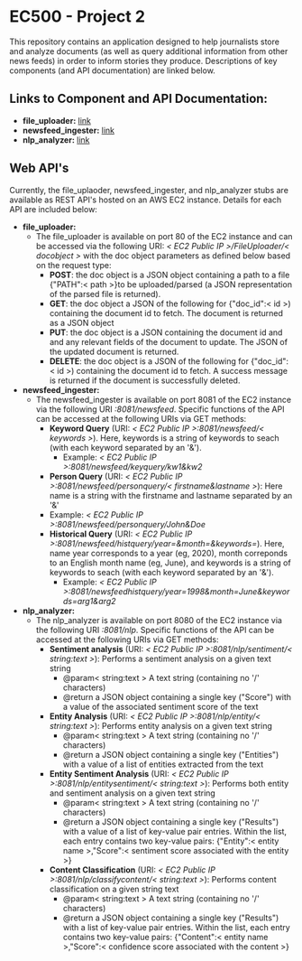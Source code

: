 # EC500 - Project 2 
This repository contains an application designed to help journalists store and analyze documents (as well as query additional information from other news feeds) in order to inform stories they produce. Descriptions of key components (and API documentation) are linked below.
## Links to Component and API Documentation:
- **file_uploader:** [link](https://github.com/BUEC500C1/news-analyzer-whunt1965/blob/main/file_uploader/README.md)
- **newsfeed_ingester:** [link](https://github.com/BUEC500C1/news-analyzer-whunt1965/blob/main/newsfeed_ingester/README.md)
- **nlp_analyzer:** [link](https://github.com/BUEC500C1/news-analyzer-whunt1965/blob/main/nlp_analyzer/README.md)

## Web API's
Currently, the file_uplaoder, newsfeed_ingester, and nlp_analyzer stubs are available as REST API's hosted on an AWS EC2 instance. Details for each API are included below:

- **file_uploader:**
  - The file_uploader is available on port 80 of the EC2 instance and can be accessed via the following URI: *< EC2 Public IP >/FileUploader/< docobject >* with the doc object parameters as defined below based on the request type:
    - **POST**: the doc object is a JSON object containing a path to a file {"PATH":< path >}to be uploaded/parsed (a JSON representation of the parsed file is returned).
    - **GET**: the doc object a JSON of the following for {"doc_id":< id >) containing the document id to fetch. The document is returned as a JSON object
    - **PUT**: the doc object is a JSON containing the document id and and any relevant fields of the document to update. The JSON of the updated document is returned.
    - **DELETE**: the doc object is a JSON of the following for {"doc_id":< id >) containing the document id to fetch. A success message is returned if the document is successfully deleted.
- **newsfeed_ingester:**
  - The newsfeed_ingester is available on port 8081 of the EC2 instance via the following URI *<EC2 Public IP>:8081/newsfeed*. Specific functions of the API can be accessed at the following URIs via GET methods:
    - **Keyword Query** (URI: *< EC2 Public IP >:8081/newsfeed/< keywords >*). Here, keywords is a string of keywords to seach (with each keyword separated by an '&').
      - Example: *< EC2 Public IP >:8081/newsfeed/keyquery/kw1&kw2*
    - **Person Query** (URI: *< EC2 Public IP >:8081/newsfeed/personquery/< firstname&lastname >*): Here name is a string with the firstname and lastname separated by an '&'
     - Example: *< EC2 Public IP >:8081/newsfeed/personquery/John&Doe*
    - **Historical Query** (URI: *< EC2 Public IP >:8081/newsfeed/histquery/year=<year>&month=<month>&keywords=<keywords>*). Here, name year corresponds to a year (eg, 2020), month correponds to an English month name (eg, June), and keywords is a string of keywords to seach (with each keyword separated by an '&').
      - Example: *< EC2 Public IP >:8081/newsfeedhistquery/year=1998&month=June&keywords=arg1&arg2*
- **nlp_analyzer:** 
  - The nlp_analyzer is available on port 8080 of the EC2 instance via the following URI *<EC2 Public IP>:8081/nlp*. Specific functions of the API can be accessed at the following URIs via GET methods:
    - **Sentiment analysis** (URI: *< EC2 Public IP >:8081/nlp/sentiment/< string:text >*): Performs a sentiment analysis on a given text string
        - @param< string:text > A text string (containing no '/' characters)
        - @return a JSON object containing a single key ("Score") with a value of the associated sentiment score of the text
    - **Entity Analysis** (URI: *< EC2 Public IP >:8081/nlp/entity/< string:text >*): Performs entity analysis on a given text string
        - @param< string:text > A text string (containing no '/' characters)
        - @return a JSON object containing a single key ("Entities") with a value of a list of entities extracted from the text
    - **Entity Sentiment Analysis** (URI: *< EC2 Public IP >:8081/nlp/entitysentiment/< string:text >*): Performs both entity and sentiment analysis on a given text string
        - @param< string:text > A text string (containing no '/' characters)
        - @return a JSON object containing a single key ("Results") with a value of a list of key-value pair entries. Within the list, each entry contains two key-value pairs: {"Entity":< entity name >,"Score":< sentiment score associated with the entity >}
    - **Content Classification** (URI: *< EC2 Public IP >:8081/nlp/classifycontent/< string:text >*): Performs content classification on a given string text
        - @param< string:text > A text string (containing no '/' characters)
        - @return a JSON object containing a single key ("Results") with a list of key-value pair entries. Within the list, each entry contains two key-value pairs: {"Content":< entity name >,"Score":< confidence score associated with the content >}
